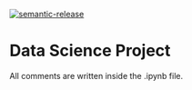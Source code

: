 [![semantic-release](https://img.shields.io/badge/semantic-release-e10079.svg?logo=semantic-release)](https://github.com/semantic-release/semantic-release)

# Data Science Project

All comments are written inside the .ipynb file.
